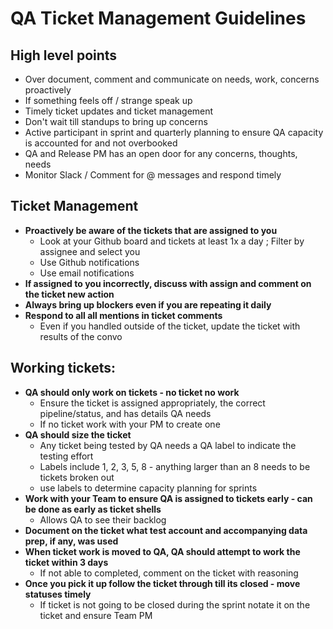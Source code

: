 # QA Ticket Management Guidelines

## High level points
 - Over document, comment and communicate on needs, work, concerns proactively 
 - If something feels off / strange speak up
 - Timely ticket updates and ticket management
 - Don't wait till standups to bring up concerns
 - Active participant in sprint and quarterly planning to ensure QA capacity is accounted for and not overbooked 
 - QA and Release PM has an open door for any concerns, thoughts, needs
 - Monitor Slack / Comment for @ messages and respond timely 

## Ticket Management 
- **Proactively be aware of the tickets that are assigned to you** 
   - Look at your Github board and tickets at least 1x a day ; Filter by assignee and select you
   - Use Github notifications
   - Use email notifications 
 - **If assigned to you incorrectly, discuss with assign and comment on the ticket new action**
 - **Always bring up blockers even if you are repeating it daily**
 - **Respond to all all mentions in ticket comments**
   - Even if you handled outside of the ticket, update the ticket with results of the convo  


## Working tickets: 
 - **QA should only work on tickets - no ticket no work**
   - Ensure the ticket is assigned appropriately, the correct pipeline/status, and has details QA needs
   - If no ticket work with your PM to create one 
 - **QA should size the ticket** 
   - Any ticket being tested by QA needs a QA label to indicate the testing effort
   - Labels include 1, 2, 3, 5, 8 - anything larger than an 8 needs to be tickets broken out
   - use labels to determine capacity planning for sprints 
 - **Work with your Team to ensure QA is assigned to tickets early - can be done as early as ticket shells** 
   - Allows QA to see their backlog
 - **Document on the ticket what test account and accompanying data prep, if any, was used** 
 - **When ticket work is moved to QA, QA should attempt to work the ticket within 3 days** 
   - If not able to completed, comment on the ticket with reasoning 
 - **Once you pick it up follow the ticket through till its closed - move statuses timely**
   - If ticket is not going to be closed during the sprint notate it on the ticket and ensure Team PM


